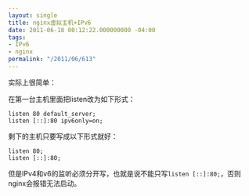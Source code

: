 ```yaml
---
layout: single
title: nginx虚拟主机+IPv6
date: 2011-06-18 00:12:22.000000000 -04:00
tags:
- IPv6
- nginx
permalink: "/2011/06/613"
---
```

实际上很简单：

在第一台主机里面把listen改为如下形式：

```
listen 80 default_server;
listen [::]:80 ipv6only=on;
```

剩下的主机只要写成以下形式就好：

```
listen 80;
listen [::]:80;
```

但是IPv4和v6的监听必须分开写，也就是说不能只写`listen [::]:80;`，否则nginx会报错无法启动。